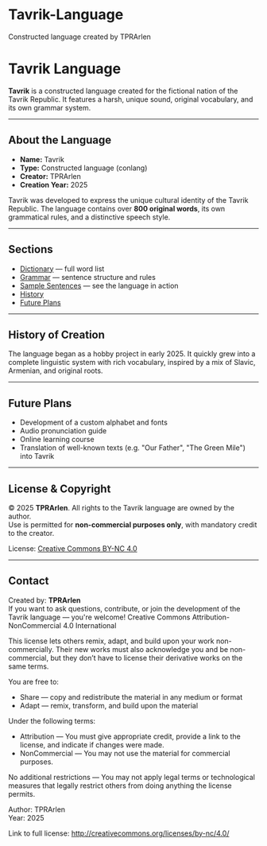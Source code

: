 # Tavrik-Language
Constructed language created by TPRArlen
# Tavrik Language

**Tavrik** is a constructed language created for the fictional nation of the Tavrik Republic. It features a harsh, unique sound, original vocabulary, and its own grammar system.

---

## About the Language

- **Name:** Tavrik
- **Type:** Constructed language (conlang)
- **Creator:** TPRArlen
- **Creation Year:** 2025

Tavrik was developed to express the unique cultural identity of the Tavrik Republic. The language contains over **800 original words**, its own grammatical rules, and a distinctive speech style.

---

## Sections

- [Dictionary](dictionary/tavrik_dictionary.md) — full word list
- [Grammar](grammar/tavrik_grammar.md) — sentence structure and rules
- [Sample Sentences](examples/sample_sentences.md) — see the language in action
- [History](#history-of-creation)
- [Future Plans](#future-plans)

---

## History of Creation

The language began as a hobby project in early 2025. It quickly grew into a complete linguistic system with rich vocabulary, inspired by a mix of Slavic, Armenian, and original roots.

---

## Future Plans

- Development of a custom alphabet and fonts  
- Audio pronunciation guide  
- Online learning course  
- Translation of well-known texts (e.g. "Our Father", "The Green Mile") into Tavrik

---

## License & Copyright

© 2025 **TPRArlen**. All rights to the Tavrik language are owned by the author.  
Use is permitted for **non-commercial purposes only**, with mandatory credit to the creator.

License: [Creative Commons BY-NC 4.0](http://creativecommons.org/licenses/by-nc/4.0/)

---

## Contact

Created by: **TPRArlen**  
If you want to ask questions, contribute, or join the development of the Tavrik language — you're welcome!
Creative Commons Attribution-NonCommercial 4.0 International

This license lets others remix, adapt, and build upon your work non-commercially. Their new works must also acknowledge you and be non-commercial, but they don’t have to license their derivative works on the same terms.

You are free to:
- Share — copy and redistribute the material in any medium or format
- Adapt — remix, transform, and build upon the material

Under the following terms:
- Attribution — You must give appropriate credit, provide a link to the license, and indicate if changes were made.
- NonCommercial — You may not use the material for commercial purposes.

No additional restrictions — You may not apply legal terms or technological measures that legally restrict others from doing anything the license permits.

Author: TPRArlen  
Year: 2025

Link to full license: http://creativecommons.org/licenses/by-nc/4.0/
